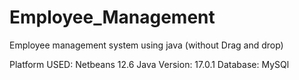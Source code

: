 # Employee_Management

Employee management system using java (without Drag and drop)

Platform USED: Netbeans 12.6
Java Version: 17.0.1
Database: MySQl
